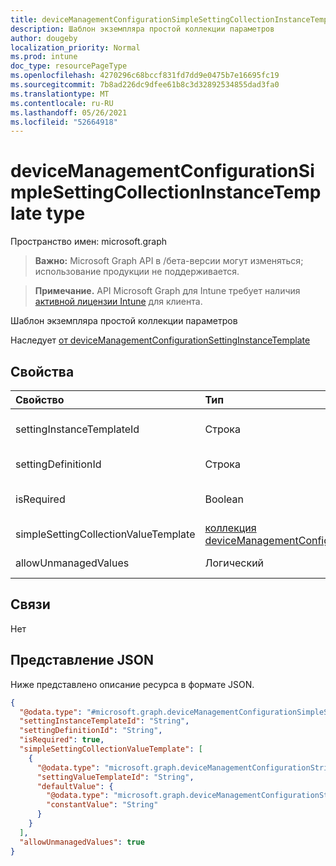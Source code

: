 ```yaml
---
title: deviceManagementConfigurationSimpleSettingCollectionInstanceTemplate type
description: Шаблон экземпляра простой коллекции параметров
author: dougeby
localization_priority: Normal
ms.prod: intune
doc_type: resourcePageType
ms.openlocfilehash: 4270296c68bccf831fd7dd9e0475b7e16695fc19
ms.sourcegitcommit: 7b8ad226dc9dfee61b8c3d32892534855dad3fa0
ms.translationtype: MT
ms.contentlocale: ru-RU
ms.lasthandoff: 05/26/2021
ms.locfileid: "52664918"
---
```

# <a name="devicemanagementconfigurationsimplesettingcollectioninstancetemplate-resource-type"></a>deviceManagementConfigurationSimpleSettingCollectionInstanceTemplate type

Пространство имен: microsoft.graph

> **Важно:** Microsoft Graph API в /бета-версии могут изменяться; использование продукции не поддерживается.

> **Примечание.** API Microsoft Graph для Intune требует наличия [активной лицензии Intune](https://go.microsoft.com/fwlink/?linkid=839381) для клиента.

Шаблон экземпляра простой коллекции параметров


Наследует [от deviceManagementConfigurationSettingInstanceTemplate](../resources/intune-deviceconfigv2-devicemanagementconfigurationsettinginstancetemplate.md)

## <a name="properties"></a>Свойства
|Свойство|Тип|Описание|
|:---|:---|:---|
|settingInstanceTemplateId|Строка|Настройка кода шаблона экземпляра, унаследованный от [deviceManagementConfigurationSettingInstanceTemplate](../resources/intune-deviceconfigv2-devicemanagementconfigurationsettinginstancetemplate.md)|
|settingDefinitionId|Строка|Параметр Определения Id, унаследованный от [deviceManagementConfigurationSettingInstanceTemplate](../resources/intune-deviceconfigv2-devicemanagementconfigurationsettinginstancetemplate.md)|
|isRequired|Boolean|Указывает, должна ли политика указать этот параметр. Унаследованный от [deviceManagementConfigurationSettingInstanceTemplate](../resources/intune-deviceconfigv2-devicemanagementconfigurationsettinginstancetemplate.md)|
|simpleSettingCollectionValueTemplate|[коллекция deviceManagementConfigurationSimpleSettingValueTemplate](../resources/intune-deviceconfigv2-devicemanagementconfigurationsimplesettingvaluetemplate.md)|Шаблон значения простого параметра коллекции|
|allowUnmanagedValues|Логический|Связанная политика может при добавлении значений, которые не присутствуют в шаблоне.|

## <a name="relationships"></a>Связи
Нет

## <a name="json-representation"></a>Представление JSON
Ниже представлено описание ресурса в формате JSON.
<!-- {
  "blockType": "resource",
  "@odata.type": "microsoft.graph.deviceManagementConfigurationSimpleSettingCollectionInstanceTemplate"
}
-->
``` json
{
  "@odata.type": "#microsoft.graph.deviceManagementConfigurationSimpleSettingCollectionInstanceTemplate",
  "settingInstanceTemplateId": "String",
  "settingDefinitionId": "String",
  "isRequired": true,
  "simpleSettingCollectionValueTemplate": [
    {
      "@odata.type": "microsoft.graph.deviceManagementConfigurationStringSettingValueTemplate",
      "settingValueTemplateId": "String",
      "defaultValue": {
        "@odata.type": "microsoft.graph.deviceManagementConfigurationStringSettingValueConstantDefaultTemplate",
        "constantValue": "String"
      }
    }
  ],
  "allowUnmanagedValues": true
}
```




